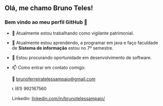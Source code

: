 ## Olá, me chamo Bruno Teles! 
### Bem vindo ao meu perfil GitHub 👋

<!--
**cibersky-code/cibersky-code** 
<font color=\"red\">Texto com cor vermelha</font>
-->

- 🔭 Atualmente estou trabalhando como vigilante patrimonial. 
- 🌱 Atualmente estou aprendendo, a programar em java e faço faculdade de **Sistema de informação** estou no 7º semestre.
- 👯 Estou procurando oportunidade em desenvolvimento de software. 
- 📫 Como entrar em contato comigo: 
  
  :email: brunoferreiratelessampaio@gmail.com
  
  :telephone_receiver: (61) 992167560
  
  Linkedin: [linkedin.com/in/brunotelessampaio/](https://www.linkedin.com/in/brunotelessampaio/)
  
  
